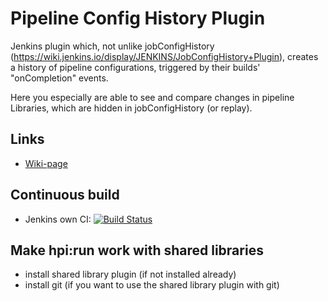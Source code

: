Pipeline Config History Plugin
==============================

Jenkins plugin which, not unlike jobConfigHistory (https://wiki.jenkins.io/display/JENKINS/JobConfigHistory+Plugin),
creates a history of pipeline configurations, triggered by their builds' "onCompletion" events. 

Here you especially are able to see and compare changes in pipeline Libraries, 
which are hidden in jobConfigHistory (or replay).

Links
------------
* [Wiki-page](https://wiki.jenkins.io/display/JENKINS/Pipeline+Configuration+History)

Continuous build
----------------
* Jenkins own CI: [![Build Status](https://ci.jenkins.io/buildStatus/icon?job=Plugins/pipeline-config-history-plugin/master)](https://ci.jenkins.io/job/plugins/job/pipeline-config-history-plugin/)


Make hpi:run work with shared libraries
---------------------------------------
* install shared library plugin (if not installed already)
* install git (if you want to use the shared library plugin with git)